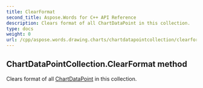 ```yaml
---
title: ClearFormat
second_title: Aspose.Words for C++ API Reference
description: Clears format of all ChartDataPoint in this collection. 
type: docs
weight: 0
url: /cpp/aspose.words.drawing.charts/chartdatapointcollection/clearformat/
---
```

## ChartDataPointCollection.ClearFormat method


Clears format of all [ChartDataPoint](../chartdatapoint/) in this collection.


